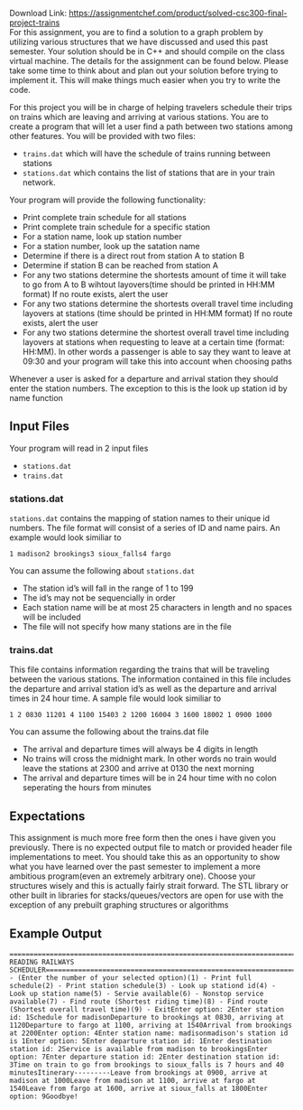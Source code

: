Download Link: https://assignmentchef.com/product/solved-csc300-final-project-trains
<br>
For this assignment, you are to find a solution to a graph problem by utilizing various structures that we have discussed and used this past semester. Your solution should be in C++ and should compile on the class virtual machine. The details for the assignment can be found below. Please take some time to think about and plan out your solution before trying to implement it. This will make things much easier when you try to write the code.

For this project you will be in charge of helping travelers schedule their trips on trains which are leaving and arriving at various stations. You are to create a program that will let a user find a path between two stations among other features. You will be provided with two files:

<ul>

 <li><code>trains.dat</code> which will have the schedule of trains running between stations</li>

 <li><code>stations.dat</code> which contains the list of stations that are in your train network.</li>

</ul>

Your program will provide the following functionality:

<ul>

 <li>Print complete train schedule for all stations</li>

 <li>Print complete train schedule for a specific station</li>

 <li>For a station name, look up station number</li>

 <li>For a station number, look up the satation name</li>

 <li>Determine if there is a direct rout from station A to station B</li>

 <li>Determine if station B can be reached from station A</li>

 <li>For any two stations determine the shortests amount of time it will take to go from A to B wihtout layovers(time should be printed in HH:MM format) If no route exists, alert the user</li>

 <li>For any two stations determine the shortests overall travel time including layovers at stations (time should be printed in HH:MM format) If no route exists, alert the user</li>

 <li>For any two stations determine the shortest overall travel time including layovers at stations when requesting to leave at a certain time (format: HH:MM). In other words a passenger is able to say they want to leave at 09:30 and your program will take this into account when choosing paths</li>

</ul>

Whenever a user is asked for a departure and arrival station they should enter the station numbers. The exception to this is the look up station id by name function

<h2><a id="user-content-input-files" class="anchor" href="https://github.com/Ballcapz/Trains#input-files" aria-hidden="true"></a>Input Files</h2>

Your program will read in 2 input files

<ul>

 <li><code>stations.dat</code></li>

 <li><code>trains.dat</code></li>

</ul>

<h3><a id="user-content-stationsdat" class="anchor" href="https://github.com/Ballcapz/Trains#stationsdat" aria-hidden="true"></a>stations.dat</h3>

<code>stations.dat</code> contains the mapping of station names to their unique id numbers. The file format will consist of a series of ID and name pairs. An example would look similiar to

<pre><code>1 madison2 brookings3 sioux_falls4 fargo</code></pre>

You can assume the following about <code>stations.dat</code>

<ul>

 <li>The station id’s will fall in the range of 1 to 199</li>

 <li>The id’s may not be sequencially in order</li>

 <li>Each station name will be at most 25 characters in length and no spaces will be included</li>

 <li>The file will not specify how many stations are in the file</li>

</ul>

<h3><a id="user-content-trainsdat" class="anchor" href="https://github.com/Ballcapz/Trains#trainsdat" aria-hidden="true"></a>trains.dat</h3>

This file contains information regarding the trains that will be traveling between the various stations. The information contained in this file includes the departure and arrival station id’s as well as the departure and arrival times in 24 hour time. A sample file would look similiar to

<pre><code>1 2 0830 11201 4 1100 15403 2 1200 16004 3 1600 18002 1 0900 1000</code></pre>

You can assume the following about the trains.dat file

<ul>

 <li>The arrival and departure times will always be 4 digits in length</li>

 <li>No trains will cross the midnight mark. In other words no train would leave the stations at 2300 and arrive at 0130 the next morning</li>

 <li>The arrival and departure times will be in 24 hour time with no colon seperating the hours from minutes</li>

</ul>

<h2><a id="user-content-expectations" class="anchor" href="https://github.com/Ballcapz/Trains#expectations" aria-hidden="true"></a>Expectations</h2>

This assignment is much more free form then the ones i have given you previously. There is no expected output file to match or provided header file implementations to meet. You should take this as an opportunity to show what you have learned over the past semester to implement a more ambitious program(even an extremely arbitrary one). Choose your structures wisely and this is actually fairly strait forward. The STL library or other built in libraries for stacks/queues/vectors are open for use with the exception of any prebuilt graphing structures or algorithms

<h2><a id="user-content-example-output" class="anchor" href="https://github.com/Ballcapz/Trains#example-output" aria-hidden="true"></a>Example Output</h2>

<pre><code>======================================================================== READING RAILWAYS SCHEDULER========================================================================Options - (Enter the number of your selected option)(1) - Print full schedule(2) - Print station schedule(3) - Look up stationd id(4) - Look up station name(5) - Servie available(6) - Nonstop service available(7) - Find route (Shortest riding time)(8) - Find route (Shortest overall travel time)(9) - ExitEnter option: 2Enter station id: 1Schedule for madisonDeparture to brookings at 0830, arriving at 1120Departure to fargo at 1100, arriving at 1540Arrival from brookings at 2200Enter option: 4Enter station name: madisonmadison's station id is 1Enter option: 5Enter departure station id: 1Enter destination station id: 2Service is available from madison to brookingsEnter option: 7Enter departure station id: 2Enter destination station id: 3Time on train to go from brookings to sioux_falls is 7 hours and 40 minutesItinerary---------Leave from brookings at 0900, arrive at madison at 1000Leave from madison at 1100, arrive at fargo at 1540Leave from fargo at 1600, arrive at sioux_falls at 1800Enter option: 9Goodbye!</code></pre>